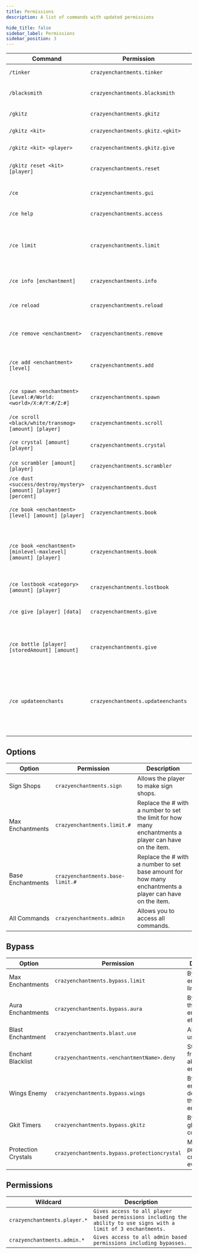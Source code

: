 ```yaml
---
title: Permissions
description: A list of commands with updated permissions

hide_title: false
sidebar_label: Permissions
sidebar_position: 3
---
```

| Command                                                          | Permission                         | Description                                                                                          |
|------------------------------------------------------------------|------------------------------------|------------------------------------------------------------------------------------------------------|
| `/tinker`                                                        | `crazyenchantments.tinker`         | Opens up the Tinkerer GUI.                                                                           |
| `/blacksmith`                                                    | `crazyenchantments.blacksmith`     | Opens up the Black Smith GUI.                                                                        |
| `/gkitz`                                                         | `crazyenchantments.gkitz`          | Open the GKitz GUI.                                                                                  |
| `/gkitz <kit>`                                                   | `crazyenchantments.gkitz.<gkit>`   | Gives you a gkit.                                                                                    |
| `/gkitz <kit> <player>`                                          | `crazyenchantments.gkitz.give`     | Gives another player a gkit.                                                                         |
| `/gkitz reset <kit> [player]`                                    | `crazyenchantments.reset`          | Reset a players gkit cooldown.                                                                       |
| `/ce`                                                            | `crazyenchantments.gui`            | Opens the main menu GUI.                                                                             |
| `/ce help`                                                       | `crazyenchantments.access`         | Shows all CE commands.                                                                               |
| `/ce limit`                                                      | `crazyenchantments.limit`          | Gives information on the players current enchantment limit.                                          |
| `/ce info [enchantment]`                                         | `crazyenchantments.info`           | Shows info on all enchantments.                                                                      |
| `/ce reload`                                                     | `crazyenchantments.reload`         | Reloads all the configuration files.                                                                 |
| `/ce remove <enchantment>`                                       | `crazyenchantments.remove`         | Removes an enchantment from the item in your hand.                                                   |
| `/ce add <enchantment> [level]`                                  | `crazyenchantments.add`            | Adds an enchantment to the item in your hand.                                                        |
| `/ce spawn <enchantment> [Level:#/World:<world>/X:#/Y:#/Z:#]`    | `crazyenchantments.spawn`          | Drops an enchantment book where you tell it to.                                                      |
| `/ce scroll <black/white/transmog> [amount] [player]`            | `crazyenchantments.scroll`         | Give a player scrolls.                                                                               |
| `/ce crystal [amount] [player]`                                  | `crazyenchantments.crystal`        | Give a player protection crystals.                                                                   |
| `/ce scrambler [amount] [player]`                                | `crazyenchantments.scrambler`      | Give a player scramblers.                                                                            |
| `/ce dust <success/destroy/mystery> [amount] [player] [percent]` | `crazyenchantments.dust`           | Give a player a some magical dust.                                                                   |
| `/ce book <enchantment> [level] [amount] [player]`               | `crazyenchantments.book`           | Give a player enchantment books.                                                                     |
| `/ce book <enchantment> [minlevel-maxlevel] [amount] [player]`   | `crazyenchantments.book`           | Gives a player an enchantment book with a random level from a set range.                             |
| `/ce lostbook <category> [amount] [player]`                      | `crazyenchantments.lostbook`       | Give a player lost books.                                                                            |
| `/ce give [player] [data]`                                       | `crazyenchantments.give`           | Give a player and item with crazy enchantments.                                                      |
| `/ce bottle [player] [storedAmount] [amount]`                    | `crazyenchantments.give`           | Give a player a bottle with the specified amount stored.                                             |
| `/ce updateenchants`                                             | `crazyenchantments.updateenchants` | Iterates through the lore of the item in your main hand and updates how the enchantments are stored. |

## Options
| Option            | Permission                       | Description                                                                                             |
|-------------------|----------------------------------|---------------------------------------------------------------------------------------------------------|
| Sign Shops        | `crazyenchantments.sign`         | Allows the player to make sign shops.                                                                   |
| Max Enchantments  | `crazyenchantments.limit.#`      | Replace the # with a number to set the limit for how many enchantments a player can have on the item.   |
| Base Enchantments | `crazyenchantments.base-limit.#` | Replace the # with a number to set base amount for how many enchantments a player can have on the item. |
| All Commands      | `crazyenchantments.admin`        | Allows you to access all commands.                                                                      |

## Bypass
| Option              | Permission                                   | Description                                           |
|---------------------|----------------------------------------------|-------------------------------------------------------|
| Max Enchantments    | `crazyenchantments.bypass.limit`             | Bypasses the enchantment limit.                       |
| Aura Enchantments   | `crazyenchantments.bypass.aura`              | Bypass all the aura enchantment effects.              |
| Blast Enchantment   | `crazyenchantments.blast.use`                | Allows you to use Blast.                              |
| Enchant Blacklist   | `crazyenchantments.<enchantmentName>.deny`   | Stops players from being able to use enchants.        |
| Wings Enemy         | `crazyenchantments.bypass.wings`             | Bypass the enemy detection for the wings enchantment. |
| Gkit Timers         | `crazyenchantments.bypass.gkitz`             | Bypass the gkit cooldowns.                            |
| Protection Crystals | `crazyenchantments.bypass.protectioncrystal` | Make protection crystals work every time.             |

## Permissions
| Wildcard                     | Description                                                                                                       |
|------------------------------|-------------------------------------------------------------------------------------------------------------------|
| `crazyenchantments.player.*` | `Gives access to all player based permissions including the ability to use signs with a limit of 3 enchantments.` |
| `crazyenchantments.admin.*`  | `Gives access to all admin based permissions including bypasses.`                                                 |
